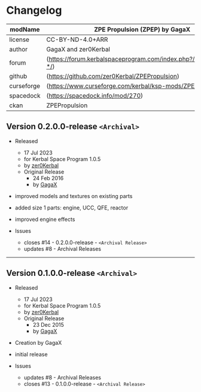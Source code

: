 # Changelog  
  
| modName    | ZPE Propulsion (ZPEP) by GagaX                                    |
| ---------- | ----------------------------------------------------------------- |
| license    | CC-BY-ND-4.0+ARR                                                  |
| author     | GagaX and zer0Kerbal                                              |
| forum      | (https://forum.kerbalspaceprogram.com/index.php?/topic/218476-*/) |
| github     | (https://github.com/zer0Kerbal/ZPEPropulsion)                     |
| curseforge | (https://www.curseforge.com/kerbal/ksp-mods/ZPEPropulsion)        |
| spacedock  | (https://spacedock.info/mod/270)                                  |
| ckan       | ZPEPropulsion                                                     |

## Version 0.2.0.0-release `<Archival>`

* Released
  * 17 Jul 2023
  * for Kerbal Space Program 1.0.5
  * by [zer0Kerbal](https://github.com/zer0Kerbal)
  * Original Release
    * 24 Feb 2016
    * by [GagaX](https://forum.kerbalspaceprogram.com/profile/57813-*/)

* improved models and textures on existing parts
* added size 1 parts: engine, UCC, QFE, reactor
* improved engine effects
* Issues
  * closes #14 - 0.2.0.0-release - `<Archival Release>`
  * updates #8 - Archival Releases

---

## Version 0.1.0.0-release `<Archival>`

* Released
  * 17 Jul 2023
  * for Kerbal Space Program 1.0.5
  * by [zer0Kerbal](https://github.com/zer0Kerbal)
  * Original Release
    * 23 Dec 2015
    * by [GagaX](https://forum.kerbalspaceprogram.com/profile/57813-*/)

* Creation by GagaX
* initial release
* Issues
  * updates #8 - Archival Releases
  * closes #13 - 0.1.0.0-release - `<Archival Release>`